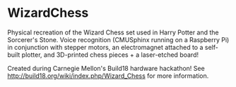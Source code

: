 # WizardChess

Physical recreation of the Wizard Chess set used in Harry Potter and the Sorcerer's Stone. Voice recognition (CMUSphinx running on a Raspberry Pi) in conjunction with stepper motors, an electromagnet attached to a self-built plotter, and 3D-printed chess pieces + a laser-etched board!

Created during Carnegie Mellon's Build18 hardware hackathon! See http://build18.org/wiki/index.php/Wizard_Chess for more information.
